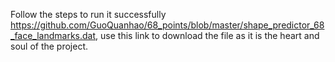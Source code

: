 Follow the steps to run it successfully
https://github.com/GuoQuanhao/68_points/blob/master/shape_predictor_68_face_landmarks.dat, use this link to download the file as it is the heart and soul of the project.
